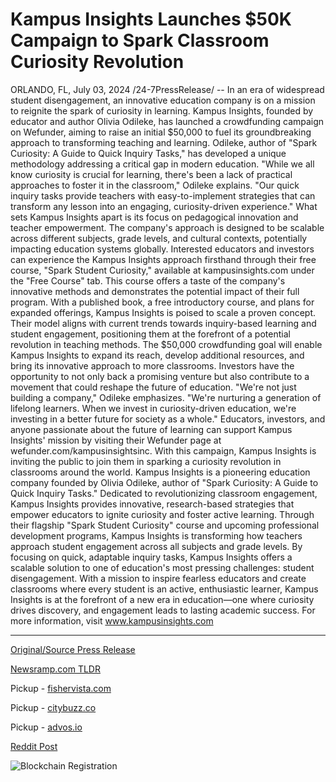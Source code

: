 # Kampus Insights Launches $50K Campaign to Spark Classroom Curiosity Revolution

ORLANDO, FL, July 03, 2024 /24-7PressRelease/ -- In an era of widespread student disengagement, an innovative education company is on a mission to reignite the spark of curiosity in learning. Kampus Insights, founded by educator and author Olivia Odileke, has launched a crowdfunding campaign on Wefunder, aiming to raise an initial $50,000 to fuel its groundbreaking approach to transforming teaching and learning.  Odileke, author of "Spark Curiosity: A Guide to Quick Inquiry Tasks," has developed a unique methodology addressing a critical gap in modern education. "While we all know curiosity is crucial for learning, there's been a lack of practical approaches to foster it in the classroom," Odileke explains. "Our quick inquiry tasks provide teachers with easy-to-implement strategies that can transform any lesson into an engaging, curiosity-driven experience."  What sets Kampus Insights apart is its focus on pedagogical innovation and teacher empowerment. The company's approach is designed to be scalable across different subjects, grade levels, and cultural contexts, potentially impacting education systems globally.  Interested educators and investors can experience the Kampus Insights approach firsthand through their free course, "Spark Student Curiosity," available at kampusinsights.com under the "Free Course" tab. This course offers a taste of the company's innovative methods and demonstrates the potential impact of their full program.  With a published book, a free introductory course, and plans for expanded offerings, Kampus Insights is poised to scale a proven concept. Their model aligns with current trends towards inquiry-based learning and student engagement, positioning them at the forefront of a potential revolution in teaching methods.  The $50,000 crowdfunding goal will enable Kampus Insights to expand its reach, develop additional resources, and bring its innovative approach to more classrooms. Investors have the opportunity to not only back a promising venture but also contribute to a movement that could reshape the future of education.  "We're not just building a company," Odileke emphasizes. "We're nurturing a generation of lifelong learners. When we invest in curiosity-driven education, we're investing in a better future for society as a whole."  Educators, investors, and anyone passionate about the future of learning can support Kampus Insights' mission by visiting their Wefunder page at wefunder.com/kampusinsightsinc. With this campaign, Kampus Insights is inviting the public to join them in sparking a curiosity revolution in classrooms around the world.  Kampus Insights is a pioneering education company founded by Olivia Odileke, author of "Spark Curiosity: A Guide to Quick Inquiry Tasks." Dedicated to revolutionizing classroom engagement, Kampus Insights provides innovative, research-based strategies that empower educators to ignite curiosity and foster active learning. Through their flagship "Spark Student Curiosity" course and upcoming professional development programs, Kampus Insights is transforming how teachers approach student engagement across all subjects and grade levels. By focusing on quick, adaptable inquiry tasks, Kampus Insights offers a scalable solution to one of education's most pressing challenges: student disengagement. With a mission to inspire fearless educators and create classrooms where every student is an active, enthusiastic learner, Kampus Insights is at the forefront of a new era in education—one where curiosity drives discovery, and engagement leads to lasting academic success.  For more information, visit www.kampusinsights.com 

---

[Original/Source Press Release](https://www.24-7pressrelease.com/press-release/512245/kampus-insights-launches-50k-campaign-to-spark-classroom-curiosity-revolution)
                    

[Newsramp.com TLDR](https://newsramp.com/curated-news/education-company-launches-crowdfunding-campaign-to-revolutionize-classroom-engagement/da0dba1845ea6dfe142c9d535fb49181) 


Pickup - [fishervista.com](https://fishervista.com/en/kampus-insights-launches-50k-campaign-to-ignite-classroom-curiosity/20244683)

Pickup - [citybuzz.co](https://citybuzz.co/2024/07/03/education-startup-kampus-insights-launches-50k-crowdfunding-campaign-to-revolutionize-classroom-engagement)

Pickup - [advos.io](https://advos.io/en/kampus-insights-launches-50k-campaign-to-spark-classroom-curiosity-revolution/20244683)
 



[Reddit Post](https://www.reddit.com/r/newsramp/comments/1du8cb0/education_company_launches_crowdfunding_campaign/) 



![Blockchain Registration](https://cdn.newsramp.app/24-7PressRelease/qrcode/247/3/pave2rCO.webp)